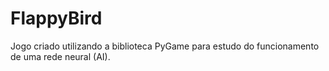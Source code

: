 # FlappyBird

Jogo criado utilizando a biblioteca PyGame para estudo do funcionamento de uma rede neural (AI).
